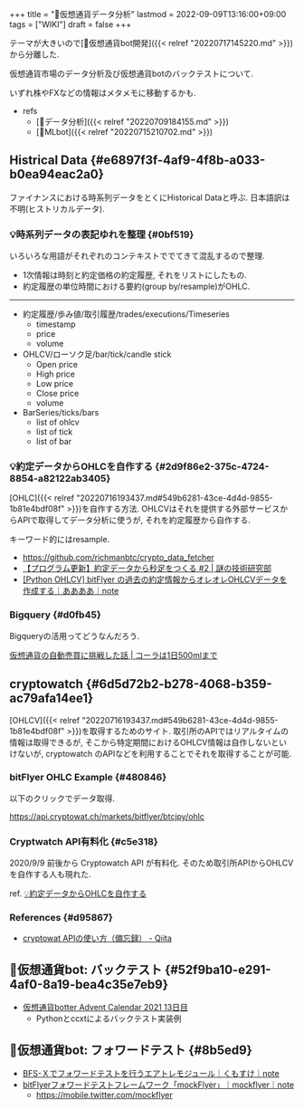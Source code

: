 +++
title = "📝仮想通貨データ分析"
lastmod = 2022-09-09T13:16:00+09:00
tags = ["WIKI"]
draft = false
+++

テーマが大きいので[📝仮想通貨bot開発]({{< relref "20220717145220.md" >}})から分離した.

仮想通貨市場のデータ分析及び仮想通貨botのバックテストについて.

いずれ株やFXなどの情報はメタメモに移動するかも.

-   refs
    -   [📝データ分析]({{< relref "20220709184155.md" >}})
    -   [📝MLbot]({{< relref "20220715210702.md" >}})


## Histrical Data {#e6897f3f-4af9-4f8b-a033-b0ea94eac2a0}

ファイナンスにおける時系列データをとくにHistorical Dataと呼ぶ. 日本語訳は不明(ヒストリカルデータ).


### 💡時系列データの表記ゆれを整理 {#0bf519}

いろいろな用語がそれぞれのコンテキストででてきて混乱するので整理.

-   1次情報は時刻と約定価格の約定履歴, それをリストにしたもの.
-   約定履歴の単位時間における要約(group by/resample)がOHLC.

---

-   約定履歴/歩み値/取引履歴/trades/executions/Timeseries
    -   timestamp
    -   price
    -   volume
-   OHLCV/ローソク足/bar/tick/candle stick
    -   Open price
    -   High price
    -   Low price
    -   Close price
    -   volume
-   BarSeries/ticks/bars
    -   list of ohlcv
    -   list of tick
    -   list of bar


### 💡約定データからOHLCを自作する {#2d9f86e2-375c-4724-8854-a82122ab3405}

[OHLC]({{< relref "20220716193437.md#549b6281-43ce-4d4d-9855-1b81e4bdf08f" >}})を自作する方法. OHLCVはそれを提供する外部サービスからAPIで取得してデータ分析に使うが, それを約定履歴から自作する.

キーワード的にはresample.

-   <https://github.com/richmanbtc/crypto_data_fetcher>
-   [【プログラム更新】約定データから秒足をつくる #2 | 謎の技術研究部](https://www.ultra-noob.com/blog/2020/61/)
-   [[Python OHLCV] bitFlyer の過去の約定情報からオレオレOHLCVデータを作成する｜ああああ｜note](https://note.com/17num/n/nd8dd899d9de2)


### Bigquery {#d0fb45}

Bigqueryの活用ってどうなんだろう.

[仮想通貨の自動売買に挑戦した話 | コーラは1日500mlまで](https://t-kuni-tech.com/2021/05/29/%E4%BB%AE%E6%83%B3%E9%80%9A%E8%B2%A8%E3%81%AE%E8%87%AA%E5%8B%95%E5%A3%B2%E8%B2%B7%E3%81%AB%E6%8C%91%E6%88%A6%E3%81%97%E3%81%9F%E8%A9%B1/)


## cryptowatch {#6d5d72b2-b278-4068-b359-ac79afa14ee1}

[OHLCV]({{< relref "20220716193437.md#549b6281-43ce-4d4d-9855-1b81e4bdf08f" >}})を取得するためのサイト. 取引所のAPIではリアルタイムの情報は取得できるが, そこから特定期間におけるOHLCV情報は自作しないといけないが, cryptowatch
のAPIなどを利用することでそれを取得することが可能.


### bitFlyer OHLC Example {#480846}

以下のクリックでデータ取得.

<https://api.cryptowat.ch/markets/bitflyer/btcjpy/ohlc>


### Cryptwatch API有料化 {#c5e318}

2020/9/9 前後から Cryptowatch API が有料化. そのため取引所APIからOHLCVを自作する人も現れた.

ref. [💡約定データからOHLCを自作する](#2d9f86e2-375c-4724-8854-a82122ab3405)


### References {#d95867}

-   [cryptowat APIの使い方（備忘録） - Qiita](https://qiita.com/iw_at_t/items/73e3201aa091a04ff248)


## 📝仮想通貨bot: バックテスト {#52f9ba10-e291-4af0-8a19-bea4c35e7eb9}

-   [仮想通貨botter Advent Calendar 2021 13日目](https://notebooks.githubusercontent.com/view/ipynb?color_mode=auto&commit=9476f9aadaa0d6db1547daf1165d74051bb0441c&enc_url=68747470733a2f2f7261772e67697468756275736572636f6e74656e742e636f6d2f676973742f7368696e7365697461726f2f35316235393864313239356632343464363334643138663639646331636637322f7261772f393437366639616164616130643664623135343764616631313635643734303531626230343431632f63727970746f2d616476656e742d63616c656e6465722d323032312e6970796e62&logged_in=false&nwo=shinseitaro%2F51b598d1295f244d634d18f69dc1cf72&path=crypto-advent-calender-2021.ipynb&repository_id=113519075&repository_type=Gist)
    -   Pythonとccxtによるバックテスト実装例


## 📝仮想通貨bot: フォワードテスト {#8b5ed9}

-   [BFS-Ｘでフォワードテストを行うエアトレモジュール｜くもすけ｜note](https://note.com/kunmosky1/n/nbe793f9addda)
-   [bitFlyerフォワードテストフレームワーク「mockFlyer」｜mockflyer｜note](https://note.com/mockflyer/n/ned260720efbb)
    -   <https://mobile.twitter.com/mockflyer>
